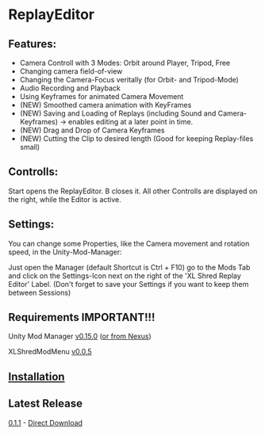 # ReplayEditor

## Features:
- Camera Controll with 3 Modes: Orbit around Player, Tripod, Free
- Changing camera field-of-view
- Changing the Camera-Focus veritally (for Orbit- and Tripod-Mode)
- Audio Recording and Playback 
- Using Keyframes for animated Camera Movement
- (NEW) Smoothed camera animation with KeyFrames
- (NEW) Saving and Loading of Replays (including Sound and Camera-Keyframes) -> enables editing at a later point in time.
- (NEW) Drag and Drop of Camera Keyframes
- (NEW) Cutting the Clip to desired length (Good for keeping Replay-files small)

## Controlls:
Start opens the ReplayEditor. B closes it.
All other Controlls are displayed on the right, while the Editor is active.

## Settings:
You can change some Properties, like the Camera movement and rotation speed, in the Unity-Mod-Manager:

Just open the Manager (default Shortcut is Ctrl + F10) go to the Mods Tab and click on the Settings-Icon next on the right of the 'XL Shred Replay Editor' Label. (Don't forget to save your Settings if you want to keep them between Sessions)

## Requirements IMPORTANT!!!
Unity Mod Manager [v0.15.0](https://www.dropbox.com/s/wz8x8e4onjdfdbm/UnityModManager.zip?dl=1) ([or from Nexus](https://www.nexusmods.com/site/mods/21/))

XLShredModMenu [v0.0.5](https://github.com/blendermf/XLShredLoader/releases/download/menu-mod-0.0.5/XLShredMenuMod-0.0.5.zip)

## [Installation](https://github.com/DanielKIWI/SkaterXL-Modding#installation)

## Latest Release
[0.1.1](https://github.com/DanielKIWI/SkaterXL-Modding/releases/tag/XLShredReplayEditor-v0.1.1) - [Direct Download](https://github.com/DanielKIWI/SkaterXL-Modding/releases/download/XLShredReplayEditor-v0.1.1/XLShredReplayEditor-0.1.1.zip)
